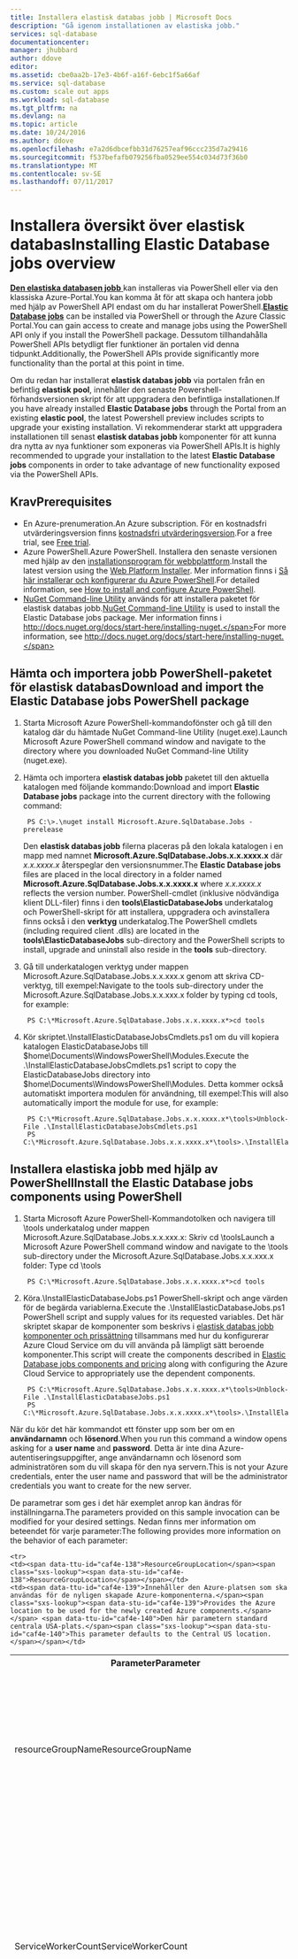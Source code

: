 ```yaml
---
title: Installera elastisk databas jobb | Microsoft Docs
description: "Gå igenom installationen av elastiska jobb."
services: sql-database
documentationcenter: 
manager: jhubbard
author: ddove
editor: 
ms.assetid: cbe0aa2b-17e3-4b6f-a16f-6ebc1f5a66af
ms.service: sql-database
ms.custom: scale out apps
ms.workload: sql-database
ms.tgt_pltfrm: na
ms.devlang: na
ms.topic: article
ms.date: 10/24/2016
ms.author: ddove
ms.openlocfilehash: e7a2d6dbcefbb31d76257eaf96ccc235d7a29416
ms.sourcegitcommit: f537befafb079256fba0529ee554c034d73f36b0
ms.translationtype: MT
ms.contentlocale: sv-SE
ms.lasthandoff: 07/11/2017
---
```

# <a name="installing-elastic-database-jobs-overview"></a><span data-ttu-id="caf4e-103">Installera översikt över elastisk databas</span><span class="sxs-lookup"><span data-stu-id="caf4e-103">Installing Elastic Database jobs overview</span></span>
<span data-ttu-id="caf4e-104">[**Den elastiska databasen jobb** ](sql-database-elastic-jobs-overview.md) kan installeras via PowerShell eller via den klassiska Azure-Portal.You kan komma åt för att skapa och hantera jobb med hjälp av PowerShell API endast om du har installerat PowerShell.</span><span class="sxs-lookup"><span data-stu-id="caf4e-104">[**Elastic Database jobs**](sql-database-elastic-jobs-overview.md) can be installed via PowerShell or through the Azure Classic Portal.You can gain access to create and manage jobs using the PowerShell API only if you install the PowerShell package.</span></span> <span data-ttu-id="caf4e-105">Dessutom tillhandahålla PowerShell APIs betydligt fler funktioner än portalen vid denna tidpunkt.</span><span class="sxs-lookup"><span data-stu-id="caf4e-105">Additionally, the PowerShell APIs provide significantly more functionality than the portal at this point in time.</span></span>

<span data-ttu-id="caf4e-106">Om du redan har installerat **elastisk databas jobb** via portalen från en befintlig **elastisk pool**, innehåller den senaste Powershell-förhandsversionen skript för att uppgradera den befintliga installationen.</span><span class="sxs-lookup"><span data-stu-id="caf4e-106">If you have already installed **Elastic Database jobs** through the Portal from an existing **elastic pool**, the latest Powershell preview includes scripts to upgrade your existing installation.</span></span> <span data-ttu-id="caf4e-107">Vi rekommenderar starkt att uppgradera installationen till senast **elastisk databas jobb** komponenter för att kunna dra nytta av nya funktioner som exponeras via PowerShell APIs.</span><span class="sxs-lookup"><span data-stu-id="caf4e-107">It is highly recommended to upgrade your installation to the latest **Elastic Database jobs** components in order to take advantage of new functionality exposed via the PowerShell APIs.</span></span>

## <a name="prerequisites"></a><span data-ttu-id="caf4e-108">Krav</span><span class="sxs-lookup"><span data-stu-id="caf4e-108">Prerequisites</span></span>
* <span data-ttu-id="caf4e-109">En Azure-prenumeration.</span><span class="sxs-lookup"><span data-stu-id="caf4e-109">An Azure subscription.</span></span> <span data-ttu-id="caf4e-110">För en kostnadsfri utvärderingsversion finns [kostnadsfri utvärderingsversion](https://azure.microsoft.com/pricing/free-trial/).</span><span class="sxs-lookup"><span data-stu-id="caf4e-110">For a free trial, see [Free trial](https://azure.microsoft.com/pricing/free-trial/).</span></span>
* <span data-ttu-id="caf4e-111">Azure PowerShell.</span><span class="sxs-lookup"><span data-stu-id="caf4e-111">Azure PowerShell.</span></span> <span data-ttu-id="caf4e-112">Installera den senaste versionen med hjälp av den [installationsprogram för webbplattform](http://go.microsoft.com/fwlink/p/?linkid=320376).</span><span class="sxs-lookup"><span data-stu-id="caf4e-112">Install the latest version using the [Web Platform Installer](http://go.microsoft.com/fwlink/p/?linkid=320376).</span></span> <span data-ttu-id="caf4e-113">Mer information finns i [Så här installerar och konfigurerar du Azure PowerShell](/powershell/azure/overview).</span><span class="sxs-lookup"><span data-stu-id="caf4e-113">For detailed information, see [How to install and configure Azure PowerShell](/powershell/azure/overview).</span></span>
* <span data-ttu-id="caf4e-114">[NuGet Command-line Utility](https://nuget.org/nuget.exe) används för att installera paketet för elastisk databas jobb.</span><span class="sxs-lookup"><span data-stu-id="caf4e-114">[NuGet Command-line Utility](https://nuget.org/nuget.exe) is used to install the Elastic Database jobs package.</span></span> <span data-ttu-id="caf4e-115">Mer information finns i http://docs.nuget.org/docs/start-here/installing-nuget.</span><span class="sxs-lookup"><span data-stu-id="caf4e-115">For more information, see http://docs.nuget.org/docs/start-here/installing-nuget.</span></span>

## <a name="download-and-import-the-elastic-database-jobs-powershell-package"></a><span data-ttu-id="caf4e-116">Hämta och importera jobb PowerShell-paketet för elastisk databas</span><span class="sxs-lookup"><span data-stu-id="caf4e-116">Download and import the Elastic Database jobs PowerShell package</span></span>
1. <span data-ttu-id="caf4e-117">Starta Microsoft Azure PowerShell-kommandofönster och gå till den katalog där du hämtade NuGet Command-line Utility (nuget.exe).</span><span class="sxs-lookup"><span data-stu-id="caf4e-117">Launch Microsoft Azure PowerShell command window and navigate to the directory where you downloaded NuGet Command-line Utility (nuget.exe).</span></span>
2. <span data-ttu-id="caf4e-118">Hämta och importera **elastisk databas jobb** paketet till den aktuella katalogen med följande kommando:</span><span class="sxs-lookup"><span data-stu-id="caf4e-118">Download and import **Elastic Database jobs** package into the current directory with the following command:</span></span>
   
        PS C:\>.\nuget install Microsoft.Azure.SqlDatabase.Jobs -prerelease
   
    <span data-ttu-id="caf4e-119">Den **elastisk databas jobb** filerna placeras på den lokala katalogen i en mapp med namnet **Microsoft.Azure.SqlDatabase.Jobs.x.x.xxxx.x** där *x.x.xxxx.x* återspeglar den versionsnummer.</span><span class="sxs-lookup"><span data-stu-id="caf4e-119">The **Elastic Database jobs** files are placed in the local directory in a folder named **Microsoft.Azure.SqlDatabase.Jobs.x.x.xxxx.x** where *x.x.xxxx.x* reflects the version number.</span></span> <span data-ttu-id="caf4e-120">PowerShell-cmdlet (inklusive nödvändiga klient DLL-filer) finns i den **tools\ElasticDatabaseJobs** underkatalog och PowerShell-skript för att installera, uppgradera och avinstallera finns också i den **verktyg** underkatalog.</span><span class="sxs-lookup"><span data-stu-id="caf4e-120">The PowerShell cmdlets (including required client .dlls) are located in the **tools\ElasticDatabaseJobs** sub-directory and the PowerShell scripts to install, upgrade and uninstall also reside in the **tools** sub-directory.</span></span>
3. <span data-ttu-id="caf4e-121">Gå till underkatalogen verktyg under mappen Microsoft.Azure.SqlDatabase.Jobs.x.x.xxx.x genom att skriva CD-verktyg, till exempel:</span><span class="sxs-lookup"><span data-stu-id="caf4e-121">Navigate to the tools sub-directory under the Microsoft.Azure.SqlDatabase.Jobs.x.x.xxx.x folder by typing cd tools, for example:</span></span>
   
        PS C:\*Microsoft.Azure.SqlDatabase.Jobs.x.x.xxxx.x*>cd tools

4. <span data-ttu-id="caf4e-122">Kör skriptet.\InstallElasticDatabaseJobsCmdlets.ps1 om du vill kopiera katalogen ElasticDatabaseJobs till $home\Documents\WindowsPowerShell\Modules.</span><span class="sxs-lookup"><span data-stu-id="caf4e-122">Execute the .\InstallElasticDatabaseJobsCmdlets.ps1 script to copy the ElasticDatabaseJobs directory into $home\Documents\WindowsPowerShell\Modules.</span></span> <span data-ttu-id="caf4e-123">Detta kommer också automatiskt importera modulen för användning, till exempel:</span><span class="sxs-lookup"><span data-stu-id="caf4e-123">This will also automatically import the module for use, for example:</span></span>
   
        PS C:\*Microsoft.Azure.SqlDatabase.Jobs.x.x.xxxx.x*\tools>Unblock-File .\InstallElasticDatabaseJobsCmdlets.ps1
        PS C:\*Microsoft.Azure.SqlDatabase.Jobs.x.x.xxxx.x*\tools>.\InstallElasticDatabaseJobsCmdlets.ps1

## <a name="install-the-elastic-database-jobs-components-using-powershell"></a><span data-ttu-id="caf4e-124">Installera elastiska jobb med hjälp av PowerShell</span><span class="sxs-lookup"><span data-stu-id="caf4e-124">Install the Elastic Database jobs components using PowerShell</span></span>
1. <span data-ttu-id="caf4e-125">Starta Microsoft Azure PowerShell-Kommandotolken och navigera till \tools underkatalog under mappen Microsoft.Azure.SqlDatabase.Jobs.x.x.xxx.x: Skriv cd \tools</span><span class="sxs-lookup"><span data-stu-id="caf4e-125">Launch a Microsoft Azure PowerShell command window and navigate to the \tools sub-directory under the Microsoft.Azure.SqlDatabase.Jobs.x.x.xxx.x folder: Type cd \tools</span></span>
   
        PS C:\*Microsoft.Azure.SqlDatabase.Jobs.x.x.xxxx.x*>cd tools

2. <span data-ttu-id="caf4e-126">Köra.\InstallElasticDatabaseJobs.ps1 PowerShell-skript och ange värden för de begärda variablerna.</span><span class="sxs-lookup"><span data-stu-id="caf4e-126">Execute the .\InstallElasticDatabaseJobs.ps1 PowerShell script and supply values for its requested variables.</span></span> <span data-ttu-id="caf4e-127">Det här skriptet skapar de komponenter som beskrivs i [elastisk databas jobb komponenter och prissättning](sql-database-elastic-jobs-overview.md#components-and-pricing) tillsammans med hur du konfigurerar Azure Cloud Service om du vill använda på lämpligt sätt beroende komponenter.</span><span class="sxs-lookup"><span data-stu-id="caf4e-127">This script will create the components described in [Elastic Database jobs components and pricing](sql-database-elastic-jobs-overview.md#components-and-pricing) along with configuring the Azure Cloud Service to appropriately use the dependent components.</span></span>

        PS C:\*Microsoft.Azure.SqlDatabase.Jobs.x.x.xxxx.x*\tools>Unblock-File .\InstallElasticDatabaseJobs.ps1
        PS C:\*Microsoft.Azure.SqlDatabase.Jobs.x.x.xxxx.x*\tools>.\InstallElasticDatabaseJobs.ps1

<span data-ttu-id="caf4e-128">När du kör det här kommandot ett fönster upp som ber om en **användarnamn** och **lösenord**.</span><span class="sxs-lookup"><span data-stu-id="caf4e-128">When you run this command a window opens asking for a **user name** and **password**.</span></span> <span data-ttu-id="caf4e-129">Detta är inte dina Azure-autentiseringsuppgifter, ange användarnamn och lösenord som administratören som du vill skapa för den nya servern.</span><span class="sxs-lookup"><span data-stu-id="caf4e-129">This is not your Azure credentials, enter the user name and password that will be the administrator credentials you want to create for the new server.</span></span>

<span data-ttu-id="caf4e-130">De parametrar som ges i det här exemplet anrop kan ändras för inställningarna.</span><span class="sxs-lookup"><span data-stu-id="caf4e-130">The parameters provided on this sample invocation can be modified for your desired settings.</span></span> <span data-ttu-id="caf4e-131">Nedan finns mer information om beteendet för varje parameter:</span><span class="sxs-lookup"><span data-stu-id="caf4e-131">The following provides more information on the behavior of each parameter:</span></span>

<table style="width:100%">
  <tr>
    <th><span data-ttu-id="caf4e-132">Parameter</span><span class="sxs-lookup"><span data-stu-id="caf4e-132">Parameter</span></span></th>
    <th><span data-ttu-id="caf4e-133">Beskrivning</span><span class="sxs-lookup"><span data-stu-id="caf4e-133">Description</span></span></th>
  </tr>

<tr>
    <td><span data-ttu-id="caf4e-134">resourceGroupName</span><span class="sxs-lookup"><span data-stu-id="caf4e-134">ResourceGroupName</span></span></td>
    <td><span data-ttu-id="caf4e-135">Tillhandahåller Azure resursgruppens namn innehåller de nyligen skapade Azure komponenterna.</span><span class="sxs-lookup"><span data-stu-id="caf4e-135">Provides the Azure resource group name created to contain the newly created Azure components.</span></span> <span data-ttu-id="caf4e-136">Den här parametern standard ”__ElasticDatabaseJob”.</span><span class="sxs-lookup"><span data-stu-id="caf4e-136">This parameter defaults to “__ElasticDatabaseJob”.</span></span> <span data-ttu-id="caf4e-137">Du bör inte ändra det här värdet.</span><span class="sxs-lookup"><span data-stu-id="caf4e-137">It is not recommended to change this value.</span></span></td>
    </tr>

</tr>

    <tr>
    <td><span data-ttu-id="caf4e-138">ResourceGroupLocation</span><span class="sxs-lookup"><span data-stu-id="caf4e-138">ResourceGroupLocation</span></span></td>
    <td><span data-ttu-id="caf4e-139">Innehåller den Azure-platsen som ska användas för de nyligen skapade Azure-komponenterna.</span><span class="sxs-lookup"><span data-stu-id="caf4e-139">Provides the Azure location to be used for the newly created Azure components.</span></span> <span data-ttu-id="caf4e-140">Den här parametern standard centrala USA-plats.</span><span class="sxs-lookup"><span data-stu-id="caf4e-140">This parameter defaults to the Central US location.</span></span></td>
</tr>

<tr>
    <td><span data-ttu-id="caf4e-141">ServiceWorkerCount</span><span class="sxs-lookup"><span data-stu-id="caf4e-141">ServiceWorkerCount</span></span></td>
    <td><span data-ttu-id="caf4e-142">Visar antalet service anställda att installera.</span><span class="sxs-lookup"><span data-stu-id="caf4e-142">Provides the number of service workers to install.</span></span> <span data-ttu-id="caf4e-143">Den här parametern standardvärdet 1.</span><span class="sxs-lookup"><span data-stu-id="caf4e-143">This parameter defaults to 1.</span></span> <span data-ttu-id="caf4e-144">Ett högre antal anställda kan användas för att skala ut tjänsten och för att tillhandahålla hög tillgänglighet.</span><span class="sxs-lookup"><span data-stu-id="caf4e-144">A higher number of workers can be used to scale out the service and to provide high availability.</span></span> <span data-ttu-id="caf4e-145">Det rekommenderas att använda ”2” för distributioner som kräver hög tillgänglighet för tjänsten.</span><span class="sxs-lookup"><span data-stu-id="caf4e-145">It is recommended to use “2” for deployments that require high availability of the service.</span></span></td>
    </tr>

</tr>
    <tr>
    <td><span data-ttu-id="caf4e-146">ServiceVmSize</span><span class="sxs-lookup"><span data-stu-id="caf4e-146">ServiceVmSize</span></span></td>
    <td><span data-ttu-id="caf4e-147">Innehåller VM-storlek för användning i Molntjänsten.</span><span class="sxs-lookup"><span data-stu-id="caf4e-147">Provides the VM size for usage within the Cloud Service.</span></span> <span data-ttu-id="caf4e-148">Den här parametern standard A0.</span><span class="sxs-lookup"><span data-stu-id="caf4e-148">This parameter defaults to A0.</span></span> <span data-ttu-id="caf4e-149">Parametervärdena A0/A1/A2/a3 accepteras som orsakar arbetsrollen att använda en ExtraSmall/Small/Medium/Large storlek respektive.</span><span class="sxs-lookup"><span data-stu-id="caf4e-149">Parameters values of A0/A1/A2/A3 are accepted which cause the worker role to use an ExtraSmall/Small/Medium/Large size, respectively.</span></span> <span data-ttu-id="caf4e-150">För mer information om storlekar för worker-rollen och se [elastisk databas jobb komponenter och prissättning](sql-database-elastic-jobs-overview.md#components-and-pricing).</span><span class="sxs-lookup"><span data-stu-id="caf4e-150">Fo more information on worker role sizes, see [Elastic Database jobs components and pricing](sql-database-elastic-jobs-overview.md#components-and-pricing).</span></span></td>
</tr>

</tr>
    <tr>
    <td><span data-ttu-id="caf4e-151">SqlServerDatabaseSlo</span><span class="sxs-lookup"><span data-stu-id="caf4e-151">SqlServerDatabaseSlo</span></span></td>
    <td><span data-ttu-id="caf4e-152">Tillhandahåller servicenivåmålet för en Standard-utgåva.</span><span class="sxs-lookup"><span data-stu-id="caf4e-152">Provides the service level objective for a Standard edition.</span></span> <span data-ttu-id="caf4e-153">Den här parametern standardvärdet S0.</span><span class="sxs-lookup"><span data-stu-id="caf4e-153">This parameter defaults to S0.</span></span> <span data-ttu-id="caf4e-154">Parametervärdena för S0/S1/S2/S3 accepteras vilket leder till Azure SQL-databasen ska användas på respektive SLO.</span><span class="sxs-lookup"><span data-stu-id="caf4e-154">Parameter values of S0/S1/S2/S3 are accepted which cause the Azure SQL Database to use the respective SLO.</span></span> <span data-ttu-id="caf4e-155">Mer information om servicenivåmål för SQL-databasen finns [elastisk databas jobb komponenter och prissättning](sql-database-elastic-jobs-overview.md#components-and-pricing).</span><span class="sxs-lookup"><span data-stu-id="caf4e-155">For more information on SQL Database SLOs, see [Elastic Database jobs components and pricing](sql-database-elastic-jobs-overview.md#components-and-pricing).</span></span></td>
</tr>

</tr>
    <tr>
    <td><span data-ttu-id="caf4e-156">SqlServerAdministratorUserName</span><span class="sxs-lookup"><span data-stu-id="caf4e-156">SqlServerAdministratorUserName</span></span></td>
    <td><span data-ttu-id="caf4e-157">Ger administratören användarnamnet för den nyligen skapade Azure SQL Database-servern.</span><span class="sxs-lookup"><span data-stu-id="caf4e-157">Provides the admin user name for the newly created Azure SQL Database server.</span></span> <span data-ttu-id="caf4e-158">Om inget värde anges öppnas ett fönster för PowerShell-autentiseringsuppgifter för att efterfråga autentiseringsuppgifter.</span><span class="sxs-lookup"><span data-stu-id="caf4e-158">When not specified, a PowerShell credentials window will open to prompt for the credentials.</span></span></td>
</tr>

</tr>
    <tr>
    <td><span data-ttu-id="caf4e-159">SqlServerAdministratorPassword</span><span class="sxs-lookup"><span data-stu-id="caf4e-159">SqlServerAdministratorPassword</span></span></td>
    <td><span data-ttu-id="caf4e-160">Tillhandahåller administratörslösenordet för den nyligen skapade Azure SQL Database-servern.</span><span class="sxs-lookup"><span data-stu-id="caf4e-160">Provides the admin password for the newly created Azure SQL Database server.</span></span> <span data-ttu-id="caf4e-161">När inte tillhandahålls, öppnas ett fönster för PowerShell-autentiseringsuppgifter för att efterfråga autentiseringsuppgifter.</span><span class="sxs-lookup"><span data-stu-id="caf4e-161">When not provided, a PowerShell credentials window will open to prompt for the credentials.</span></span></td>
</tr>
</table>

<span data-ttu-id="caf4e-162">För datorer som är avsedda att ha stort antal jobb som körs parallellt mot ett stort antal databaser, rekommenderas att ange parametrar, till exempel: - ServiceWorkerCount 2 - ServiceVmSize A2 - SqlServerDatabaseSlo S2.</span><span class="sxs-lookup"><span data-stu-id="caf4e-162">For systems that target having large numbers of jobs running in parallel against a large number of databases, it is recommended to specify parameters such as: -ServiceWorkerCount 2 -ServiceVmSize A2 -SqlServerDatabaseSlo S2.</span></span>

    PS C:\*Microsoft.Azure.SqlDatabase.Jobs.dll.x.x.xxx.x*\tools>Unblock-File .\InstallElasticDatabaseJobs.ps1
    PS C:\*Microsoft.Azure.SqlDatabase.Jobs.dll.x.x.xxx.x*\tools>.\InstallElasticDatabaseJobs.ps1 -ServiceWorkerCount 2 -ServiceVmSize A2 -SqlServerDatabaseSlo S2

## <a name="update-an-existing-elastic-database-jobs-components-installation-using-powershell"></a><span data-ttu-id="caf4e-163">Uppdatera en befintlig elastisk databas jobb komponenter installation med hjälp av PowerShell</span><span class="sxs-lookup"><span data-stu-id="caf4e-163">Update an existing Elastic Database jobs components installation using PowerShell</span></span>
<span data-ttu-id="caf4e-164">**Den elastiska databasen jobb** kan uppdateras i en befintlig installation för skalning och hög tillgänglighet.</span><span class="sxs-lookup"><span data-stu-id="caf4e-164">**Elastic Database jobs** can be updated within an existing installation for scale and high-availability.</span></span> <span data-ttu-id="caf4e-165">Den här processen kan för framtida uppgraderingar av Tjänstkod utan att behöva ta bort och återskapa kontroll-databasen.</span><span class="sxs-lookup"><span data-stu-id="caf4e-165">This process allows for future upgrades of service code without having to drop and recreate the control database.</span></span> <span data-ttu-id="caf4e-166">Den här processen kan också användas inom samma version för att ändra tjänsten VM-storlek eller antalet server worker.</span><span class="sxs-lookup"><span data-stu-id="caf4e-166">This process can also be used within the same version to modify the service VM size or the server worker count.</span></span>

<span data-ttu-id="caf4e-167">För att uppdatera VM-storlek för en installation, kör du följande skript med parametrarna uppdateras till värdena du väljer.</span><span class="sxs-lookup"><span data-stu-id="caf4e-167">To update the VM size of an installation, run the following script with parameters updated to the values of your choice.</span></span>

    PS C:\*Microsoft.Azure.SqlDatabase.Jobs.dll.x.x.xxx.x*\tools>Unblock-File .\UpdateElasticDatabaseJobs.ps1
    PS C:\*Microsoft.Azure.SqlDatabase.Jobs.dll.x.x.xxx.x*\tools>.\UpdateElasticDatabaseJobs.ps1 -ServiceVmSize A1 -ServiceWorkerCount 2

<table style="width:100%">
  <tr>
  <th><span data-ttu-id="caf4e-168">Parameter</span><span class="sxs-lookup"><span data-stu-id="caf4e-168">Parameter</span></span></th>
  <th><span data-ttu-id="caf4e-169">Beskrivning</span><span class="sxs-lookup"><span data-stu-id="caf4e-169">Description</span></span></th>
</tr>

  <tr>
    <td><span data-ttu-id="caf4e-170">resourceGroupName</span><span class="sxs-lookup"><span data-stu-id="caf4e-170">ResourceGroupName</span></span></td>
    <td><span data-ttu-id="caf4e-171">Identifierar Azure resursgruppens namn används när elastisk databas jobbet-komponenter installerades från början.</span><span class="sxs-lookup"><span data-stu-id="caf4e-171">Identifies the Azure resource group name used when the Elastic Database job components were initially installed.</span></span> <span data-ttu-id="caf4e-172">Den här parametern standard ”__ElasticDatabaseJob”.</span><span class="sxs-lookup"><span data-stu-id="caf4e-172">This parameter defaults to “__ElasticDatabaseJob”.</span></span> <span data-ttu-id="caf4e-173">Eftersom det inte rekommenderas att ändra det här värdet, inte bör du måste ange den här parametern.</span><span class="sxs-lookup"><span data-stu-id="caf4e-173">Since it is not recommended to change this value, you shouldn't have to specify this parameter.</span></span></td>
    </tr>
</tr>

</tr>

  <tr>
    <td><span data-ttu-id="caf4e-174">ServiceWorkerCount</span><span class="sxs-lookup"><span data-stu-id="caf4e-174">ServiceWorkerCount</span></span></td>
    <td><span data-ttu-id="caf4e-175">Visar antalet service anställda att installera.</span><span class="sxs-lookup"><span data-stu-id="caf4e-175">Provides the number of service workers to install.</span></span>  <span data-ttu-id="caf4e-176">Den här parametern standardvärdet 1.</span><span class="sxs-lookup"><span data-stu-id="caf4e-176">This parameter defaults to 1.</span></span>  <span data-ttu-id="caf4e-177">Ett högre antal anställda kan användas för att skala ut tjänsten och för att tillhandahålla hög tillgänglighet.</span><span class="sxs-lookup"><span data-stu-id="caf4e-177">A higher number of workers can be used to scale out the service and to provide high availability.</span></span>  <span data-ttu-id="caf4e-178">Det rekommenderas att använda ”2” för distributioner som kräver hög tillgänglighet för tjänsten.</span><span class="sxs-lookup"><span data-stu-id="caf4e-178">It is recommended to use “2” for deployments that require high availability of the service.</span></span></td>
</tr>

</tr>

    <tr>
    <td><span data-ttu-id="caf4e-179">ServiceVmSize</span><span class="sxs-lookup"><span data-stu-id="caf4e-179">ServiceVmSize</span></span></td>
    <td><span data-ttu-id="caf4e-180">Innehåller VM-storlek för användning i Molntjänsten.</span><span class="sxs-lookup"><span data-stu-id="caf4e-180">Provides the VM size for usage within the Cloud Service.</span></span> <span data-ttu-id="caf4e-181">Den här parametern standard A0.</span><span class="sxs-lookup"><span data-stu-id="caf4e-181">This parameter defaults to A0.</span></span> <span data-ttu-id="caf4e-182">Parametervärdena A0/A1/A2/a3 accepteras som orsakar arbetsrollen att använda en ExtraSmall/Small/Medium/Large storlek respektive.</span><span class="sxs-lookup"><span data-stu-id="caf4e-182">Parameters values of A0/A1/A2/A3 are accepted which cause the worker role to use an ExtraSmall/Small/Medium/Large size, respectively.</span></span> <span data-ttu-id="caf4e-183">För mer information om storlekar för worker-rollen och se [elastisk databas jobb komponenter och prissättning](sql-database-elastic-jobs-overview.md#components-and-pricing).</span><span class="sxs-lookup"><span data-stu-id="caf4e-183">Fo more information on worker role sizes, see [Elastic Database jobs components and pricing](sql-database-elastic-jobs-overview.md#components-and-pricing).</span></span></td>
</tr>

</table>

## <a name="install-the-elastic-database-jobs-components-using-the-portal"></a><span data-ttu-id="caf4e-184">Installera elastiska jobb med hjälp av portalen</span><span class="sxs-lookup"><span data-stu-id="caf4e-184">Install the Elastic Database jobs components using the Portal</span></span>
<span data-ttu-id="caf4e-185">När du har [skapas en elastisk pool](sql-database-elastic-pool-manage-portal.md), kan du installera **elastisk databas jobb** komponenter om du vill aktivera körningen av administrativa uppgifter mot varje databas i den elastiska poolen.</span><span class="sxs-lookup"><span data-stu-id="caf4e-185">Once you have [created an elastic pool](sql-database-elastic-pool-manage-portal.md), you can install **Elastic Database jobs** components to enable execution of administrative tasks against each database in the elastic pool.</span></span> <span data-ttu-id="caf4e-186">Till skillnad från när du använder den **jobb för elastisk databas** PowerShell APIs gränssnittet Företagsportalen är för närvarande begränsad till endast körs mot en befintlig adresspool.</span><span class="sxs-lookup"><span data-stu-id="caf4e-186">Unlike when using the **Elastic Database jobs** PowerShell APIs, the portal interface is currently restricted to only executing against an existing pool.</span></span>

<span data-ttu-id="caf4e-187">**Uppskattad tidsåtgång:** 10 minuter.</span><span class="sxs-lookup"><span data-stu-id="caf4e-187">**Estimated time to complete:** 10 minutes.</span></span>

1. <span data-ttu-id="caf4e-188">Från instrumentpanelsvyn för den elastiska poolen via den [Azure Portal](https://portal.azure.com/#) , klickar du på **skapa jobbet**.</span><span class="sxs-lookup"><span data-stu-id="caf4e-188">From the dashboard view of the elastic pool via the [Azure Portal](https://portal.azure.com/#) , click **Create job**.</span></span>
2. <span data-ttu-id="caf4e-189">Om du skapar ett jobb för första gången, måste du installera **elastisk databas jobb** genom att klicka på **FÖRHANDSGRANSKNINGSVILLKOREN**.</span><span class="sxs-lookup"><span data-stu-id="caf4e-189">If you are creating a job for the first time, you must install **Elastic Database jobs** by clicking **PREVIEW TERMS**.</span></span>
3. <span data-ttu-id="caf4e-190">Acceptera villkoren genom att klicka på kryssrutan.</span><span class="sxs-lookup"><span data-stu-id="caf4e-190">Accept the terms by clicking the checkbox.</span></span>
4. <span data-ttu-id="caf4e-191">I ”installera services” visas klickar du på **jobbet AUTENTISERINGSUPPGIFTER**.</span><span class="sxs-lookup"><span data-stu-id="caf4e-191">In the "Install services" view, click **JOB CREDENTIALS**.</span></span>
   
    ![Installera tjänsterna][1]
5. <span data-ttu-id="caf4e-193">Ange ett användarnamn och lösenord för databas-administratör.</span><span class="sxs-lookup"><span data-stu-id="caf4e-193">Type a user name and password for a database admin.</span></span> <span data-ttu-id="caf4e-194">Som en del av installationen skapas en ny Azure SQL Database-server.</span><span class="sxs-lookup"><span data-stu-id="caf4e-194">As part of the installation, a new Azure SQL Database server is created.</span></span> <span data-ttu-id="caf4e-195">I den här nya servern, en ny databas kallas kontroll-databasen skapas och används för att innehålla metadata för elastisk databas jobb.</span><span class="sxs-lookup"><span data-stu-id="caf4e-195">Within this new server, a new database, known as the control database, is created and used to contain the meta data for Elastic Database jobs.</span></span> <span data-ttu-id="caf4e-196">Användarnamn och lösenord som skapas här används för att logga in på databasen för kontrollen.</span><span class="sxs-lookup"><span data-stu-id="caf4e-196">The user name and password created here are used for the purpose of logging in to the control database.</span></span> <span data-ttu-id="caf4e-197">En separat autentiseringsuppgifter används för körning av skript mot databaser i poolen.</span><span class="sxs-lookup"><span data-stu-id="caf4e-197">A separate credential is used for script execution against the databases within the pool.</span></span>
   
    ![Skapa användarnamn och lösenord][2]
6. <span data-ttu-id="caf4e-199">Klicka på OK.</span><span class="sxs-lookup"><span data-stu-id="caf4e-199">Click the OK button.</span></span> <span data-ttu-id="caf4e-200">Komponenterna som skapas automatiskt om några minuter i en ny [resursgruppen](../azure-resource-manager/resource-group-overview.md).</span><span class="sxs-lookup"><span data-stu-id="caf4e-200">The components are created for you in a few minutes in a new [Resource group](../azure-resource-manager/resource-group-overview.md).</span></span> <span data-ttu-id="caf4e-201">Den nya resursgruppen är fäst på start-planen som visas nedan.</span><span class="sxs-lookup"><span data-stu-id="caf4e-201">The new resource group is pinned to the start board, as shown below.</span></span> <span data-ttu-id="caf4e-202">När du skapade, elastisk databas jobb (Cloud Service, SQL Database, Service Bus och Storage) skapas i gruppen.</span><span class="sxs-lookup"><span data-stu-id="caf4e-202">Once created, elastic database jobs (Cloud Service, SQL Database, Service Bus, and Storage) are all created in the group.</span></span>
   
    ![resursgrupp i start-kort][3]
7. <span data-ttu-id="caf4e-204">Om du försöker skapa eller hantera ett jobb när elastisk databas jobb installeras när de tillhandahåller **autentiseringsuppgifter** visas följande meddelande.</span><span class="sxs-lookup"><span data-stu-id="caf4e-204">If you attempt to create or manage a job while elastic database jobs is installing, when providing **Credentials** you will see the following message.</span></span>
   
    ![Distributionen fortfarande pågår][4]

<span data-ttu-id="caf4e-206">Ta bort resursgruppen om avinstallation krävs.</span><span class="sxs-lookup"><span data-stu-id="caf4e-206">If uninstallation is required, delete the resource group.</span></span> <span data-ttu-id="caf4e-207">Se [avinstallera elastiska jobb databaskomponenterna](sql-database-elastic-jobs-uninstall.md).</span><span class="sxs-lookup"><span data-stu-id="caf4e-207">See [How to uninstall the Elastic Database job components](sql-database-elastic-jobs-uninstall.md).</span></span>

## <a name="next-steps"></a><span data-ttu-id="caf4e-208">Nästa steg</span><span class="sxs-lookup"><span data-stu-id="caf4e-208">Next steps</span></span>
<span data-ttu-id="caf4e-209">Se till att en autentiseringsuppgift med rätt behörighet för körning av skript skapas på varje databas i gruppen, mer information finns i [skydda SQL-databasen](sql-database-manage-logins.md).</span><span class="sxs-lookup"><span data-stu-id="caf4e-209">Ensure a credential with the appropriate rights for script execution is created on each database in the group, for more information see [Securing your SQL Database](sql-database-manage-logins.md).</span></span>
<span data-ttu-id="caf4e-210">Se [skapa och hantera en elastisk databas jobb](sql-database-elastic-jobs-create-and-manage.md) att komma igång.</span><span class="sxs-lookup"><span data-stu-id="caf4e-210">See [Creating and managing an Elastic Database jobs](sql-database-elastic-jobs-create-and-manage.md) to get started.</span></span>

<!--Image references-->
[1]: ./media/sql-database-elastic-jobs-service-installation/screen-1.png
[2]: ./media/sql-database-elastic-jobs-service-installation/credentials.png
[3]: ./media/sql-database-elastic-jobs-service-installation/start-board.png
[4]: ./media/sql-database-elastic-jobs-service-installation/not-done.png
